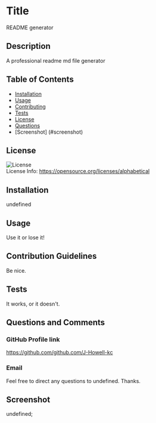 
  # Title
README generator

## Description
A professional readme md file generator

## Table of Contents
* [Installation](#installation)
* [Usage](#usage)
* [Contributing](#contributing)
* [Tests](#tests)
* [License](#license)
* [Questions](#questions)
* [Screenshot] (#screenshot)

## License
![License](undefined) <br />
License Info: https://opensource.org/licenses/alphabetical 

## Installation
undefined

## Usage
Use it or lose it!

## Contribution Guidelines
Be nice.

## Tests
It works, or it doesn't.

## Questions and Comments
### GitHub Profile link
https://github.com/github.com/J-Howell-kc <br />
### Email
Feel free to direct any questions to undefined. Thanks.

## Screenshot
undefined;